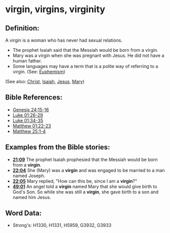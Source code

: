 # virgin, virgins, virginity #

## Definition: ##

A virgin is a woman who has never had sexual relations.

* The prophet Isaiah said that the Messiah would be born from a virgin.
* Mary was a virgin when she was pregnant with Jesus. He did not have a human father.
* Some languages may have a term that is a polite way of referring to a virgin. (See: [Euphemism](rc://en/ta/man/translate/figs-euphemism))

(See also: [Christ](../kt/christ.md), [Isaiah](../names/isaiah.md), [Jesus](../kt/jesus.md), [Mary](../names/mary.md))

## Bible References: ##

* [Genesis 24:15-16](rc://en/tn/help/gen/24/15)
* [Luke 01:26-29](rc://en/tn/help/luk/01/26)
* [Luke 01:34-35](rc://en/tn/help/luk/01/34)
* [Matthew 01:22-23](rc://en/tn/help/mat/01/22)
* [Matthew 25:1-4](rc://en/tn/help/mat/25/01)

## Examples from the Bible stories: ##

* __[21:09](rc://en/tn/help/obs/21/09)__ The prophet Isaiah prophesied that the Messiah would be born from a __virgin__.
* __[22:04](rc://en/tn/help/obs/22/04)__ She (Mary) was a __virgin__ and was engaged to be married to a man named Joseph.
* __[22:05](rc://en/tn/help/obs/22/05)__ Mary replied, "How can this be, since I am a __virgin__?"
* __[49:01](rc://en/tn/help/obs/49/01)__ An angel told a __virgin__ named Mary that she would give birth to God's Son. So while she was still a __virgin__, she gave birth to a son and named him Jesus.

## Word Data: ##

* Strong's: H1330, H1331, H5959, G3932, G3933
